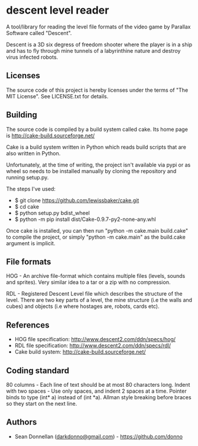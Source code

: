 descent level reader
===

A tool/library for reading the level file formats of the video game by
Parallax Software called "Descent".

Descent is a 3D six degress of freedom shooter where the player is in a ship
and has to fly through mine tunnels of a labyrinthine nature and destroy
virus infected robots.

Licenses
---------------------
The source code of this project is hereby licenses under the terms of
"The MIT License". See LICENSE.txt for details.

Building
---------------------
The source code is compiled by a build system called cake. Its home page is
http://cake-build.sourceforge.net/


Cake is a build system written in Python which reads build scripts that are also
written in Python.

Unfortunately, at the time of writing, the project isn't available via pypi or as
wheel so needs to be installed manually by cloning the repository and running
setup.py.

The steps I've used:
* $ git clone https://github.com/lewissbaker/cake.git
* $ cd cake
* $ python setup.py bdist_wheel
* $ python -m pip install dist/Cake-0.9.7-py2-none-any.whl

Once cake is installed, you can then run "python -m cake.main build.cake" to
compile the project, or simply "python -m cake.main" as the build.cake
argument is implicit.

File formats
---------------------

HOG - An archive file-format which contains multiple files (levels, sounds and
      sprites). Very similar idea to a tar or a zip with no compression.

RDL - Registered Descent Level file which describes the structure of the level.
      There are two key parts of a level, the mine structure (i.e the walls and
      cubes) and objects (i.e where hostages are, robots, cards etc).

References
---------------------

* HOG file specification: http://www.descent2.com/ddn/specs/hog/
* RDL file specification: http://www.descent2.com/ddn/specs/rdl/
* Cake build system: http://cake-build.sourceforge.net/

Coding standard
---------------------

80 columns - Each line of text should be at most 80 characters long.
Indent with two spaces - Use only spaces, and indent 2 spaces at a time.
Pointer binds to type (int* a) instead of (int *a).
Allman style breaking before braces so they start on the next line.

Authors
---------------------

* Sean Donnellan (darkdonno@gmail.com) - https://github.com/donno

